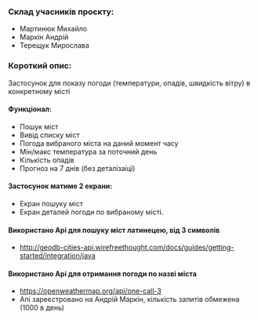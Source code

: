 ### Склад учасників проєкту:
- Мартинюк Михайло
- Маркін Андрій
- Терещук Мирослава

### Короткий опис:
Застосунок для показу погоди (температури, опадів, швидкість вітру) в конкретному місті

#### Функціонал:
- Пошук міст
- Вивід списку міст
- Погода вибраного міста на даний момент часу
- Мін/макс температура за поточний день 
- Кількість опадів
- Прогноз на 7 днів (без деталізаіцї)
 
#### Застосунок матиме 2 екрани:
- Екран пошуку міст
- Екран деталей погоди по вибраному місті.

#### Використано Api для пошуку міст латинецею, від 3 символів
- http://geodb-cities-api.wirefreethought.com/docs/guides/getting-started/integration/java

#### Використано Api для отримання погоди по назві міста
- https://openweathermap.org/api/one-call-3
- Апі зареєстровано на Андрій Маркін, кількість запитів обмежена (1000 в день)